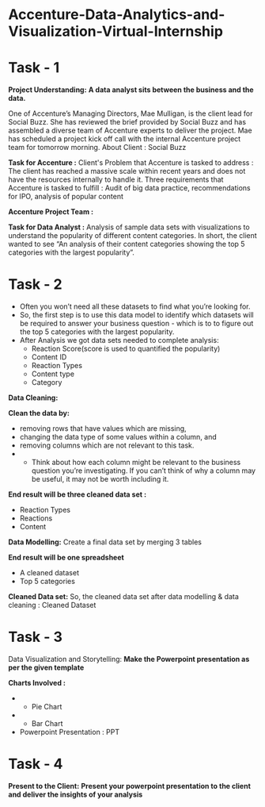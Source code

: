 # Accenture-Data-Analytics-and-Visualization-Virtual-Internship
# Task - 1

**Project Understanding:**
**A data analyst sits between the business and the data.**

One of Accenture’s Managing Directors, Mae Mulligan, is the client lead for Social Buzz.
She has reviewed the brief provided by Social Buzz and has assembled a diverse team of Accenture experts to deliver the project.
Mae has scheduled a project kick off call with the internal Accenture project team for tomorrow morning.
About Client : Social Buzz

**Task for Accenture :**
Client's Problem that Accenture is tasked to address : The client has reached a massive scale within recent years and does not have the resources internally to handle it.
Three requirements that Accenture is tasked to fulfill : Audit of big data practice, recommendations for IPO, analysis of popular content

**Accenture Project Team :**


**Task for Data Analyst :**
Analysis of sample data sets with visualizations to understand the popularity of different content categories.
In short, the client wanted to see “An analysis of their content categories showing the top 5 categories with the largest popularity”.

# Task - 2
* Often you won’t need all these datasets to find what you’re looking for.
* So, the first step is to use this data model to identify which datasets will be required to answer your business question - which is to to figure out the top 5 categories with the largest popularity.
* After Analysis we got data sets needed to complete analysis:
  * Reaction Score(score is used to quantified the popularity)
  * Content ID
  * Reaction Types
  * Content type
  * Category

**Data Cleaning:**

**Clean the data by:**
* removing rows that have values which are missing,
* changing the data type of some values within a column, and
* removing columns which are not relevant to this task.
* * Think about how each column might be relevant to the business question you’re investigating. If you can’t think of why a column may be useful, it may not be worth including it.

**End result will be three cleaned data set :**
* Reaction Types
* Reactions
* Content

**Data Modelling:**
Create a final data set by merging 3 tables

**End result will be one spreadsheet**
* A cleaned dataset
* Top 5 categories

**Cleaned Data set:**
So, the cleaned data set after data modelling & data cleaning : Cleaned Dataset

# Task - 3
Data Visualization and Storytelling:
**Make the Powerpoint presentation as per the given template**

**Charts Involved :**
* * Pie Chart
* * Bar Chart
* Powerpoint Presentation : PPT

# Task - 4
**Present to the Client:**
**Present your powerpoint presentation to the client and deliver the insights of your analysis**
